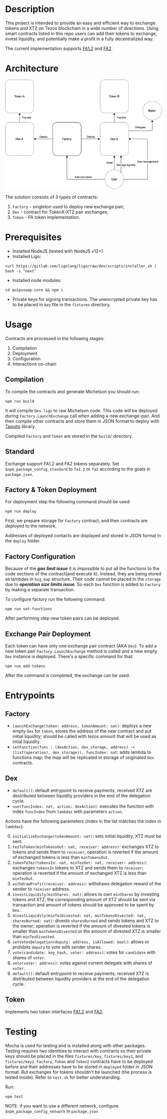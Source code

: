 # Description

This project is intended to provide an easy and efficient way to exchange tokens and XTZ on Tezos blockchain in a wide number of directions. Using smart contracts listed in this repo users can add their tokens
to exchange, invest liquidity, and potentially make a profit in a fully decentralized way.

The current implementation supports [FA1.2](https://gitlab.com/tzip/tzip/-/blob/master/proposals/tzip-7/tzip-7.md) and [FA2](https://gitlab.com/tzip/tzip/-/blob/master/proposals/tzip-7/tzip-12.md).

# Architecture

![Architecture](Architecture.png)

The solution consists of 3 types of contracts:

1. `Factory` - singleton used to deploy new exchange pair;
2. `Dex` - contract for TokenX-XTZ pair exchanges;
3. `Token` - FA token implementation.

# Prerequisites

- Installed NodeJS (tested with NodeJS v12+)
- Installed Ligo:

```
curl https://gitlab.com/ligolang/ligo/raw/dev/scripts/installer.sh | bash -s "next"
```

- Installed node modules:

```
cd quipuswap-core && npm i
```

- Private keys for signing transactions. The unencrypted private key has to be placed in `key` file in the `fixtures` directory.

# Usage

Contracts are processed in the following stages:

1. Compilation
2. Deployment
3. Configuration
4. Interactions on-chain

## Compilation

To compile the contracts and generate Michelson you should run:

```
npm run build
```

It will compile `Dex.ligo` to raw Michelson code. This code will be deployed during `Factory.LaunchExchange` call when adding a new exchange-pair. And then compile other contracts and store them in JSON format to deploy with [Taquito](https://tezostaquito.io/) library.

Сompiled `Factory` and `Token` are stored in the `build/` directory.

## Standard

Exchange support FA1.2 and FA2 tokens separately. Set `$npm_package_config_standard` to `fa1.2` or `fa2` according to the goals in `package.json`.

## Factory & Token Deployment

For deployment step the following command should be used:

```
npm run deploy
```

First, we prepare storage for `Factory` contract, and then contracts are deployed to the network.

Addresses of deployed contacts are displayed and stored in JSON format in the `deploy` folder.

## Factory Configuration

Because of the **_gas limit issue_** it is impossible to put all the functions to the code sections of the contract(and execute it). Instead, they are being stored as lambdas in `big_map` structure. Their code cannot be placed in the `storage` due to **_operation size limits issue_**. So each `Dex` function is added to `Factory` by making a separate transaction.

To configure factory run the following command:

```
npm run set-functions
```

After performing step new token pairs can be deployed.

## Exchange Pair Deployment

Each token can have only one exchange pair contract (AKA `Dex`). To add a new token pair `Factory.LaunchExchange` method is called and a new empty `Dex` instance is deployed. There's a specific command for that:

```
npm run add-tokens
```

After the command is completed, the exchange can be used.

# Entrypoints

## Factory

- `launchExchange(token: address, tokenAmount: nat)`: deploys a new empty `Dex` for `token`, stores the address of the new contract and put initial liquidity; should be called with tezos amount that will be used as intial liquidity.
- `setFunction(func : (dexAction, dex_storage, address) -> (list(operation), dex_storage)), funcIndex: nat`: adds lambda to functions map; the map will be replicated in storage of originated `Dex` contracts.

## Dex

- `default()`: default entrypoint to receive payments; received XTZ are destributed between liquidity providers in the end of the delegation cycle.
- `use(funcIndex: nat, action: dexAction)`: executes the function with index `funcIndex` from `lambdas` with parameters `action`.

Actions have the following parameters (index in the list matches the index in `lambdas`):

0. `initializeExchange(tokenAmount: nat)`: sets initial liquidity, XTZ must be sent.
1. `tezToToken(minTokensOut: nat, receiver: address)`: exchanges XTZ to tokens and sends them to `receiver`; operation is reverted if the amount of exchanged tokens is less than `minTokensOut`.
2. `tokenToTez(tokensIn: nat, minTezOut: nat, receiver: address)`: exchanges `tokensIn` tokens to XTZ and sends them to `receiver`; operation is reverted if the amount of exchanged XTZ is less than `minTezOut`.
3. `withdrawProfit(receiver: address)`: withdraws delegation reward of the sender to `receiver` address.
4. `investLiquidity(minShares: nat)`: allows to own `minShares` by investing tokens and XTZ; the corresponding amount of XTZ should be sent via transaction and amount of tokens should be approved to be spent by `Dex`.
5. `divestLiquidity(minTezDivested: nat, minTokensDivested: nat, sharesBurned: nat)`: divests `sharesBurned` and sends tokens and XTZ to the owner; operation is reverted if the amount of divested tokens is smaller than `minTokensDivested` or the amount of divested XTZ is smaller than `minTezDivested`.
6. `setVotesDelegation(deputy: address, isAllowed: bool)`: allows or prohibits `deputy` to vote with sender shares.
7. `vote(candidate: key_hash, voter: address)`: votes for `candidate` with shares of `voter`.
8. `veto(voter: address)`: votes against current delegate with shares of `voter`.
9. `default()`: default entrypoint to receive payments; received XTZ is distributed between liquidity providers at the end of the delegation cycle.

## Token

Implements two token interfaces [FA1.2](https://gitlab.com/tzip/tzip/-/blob/master/proposals/tzip-7/tzip-7.md) and [FA2](https://gitlab.com/tzip/tzip/-/blob/master/proposals/tzip-7/tzip-12.md).

# Testing

Mocha is used for testing and is installed along with other packages. Testing requires two identities to interact with contracts so their private keys should be placed in the files `fixtures/key`, `fixtures/key1`, and `fixtures/key2`. `Factory`, `Token` and `Token2` contracts have to be deployed before and their addresses have to be stored in `deployed` folder in JSON format. But exchanges for tokens shouldn't be launched (the process is tested inside). Refer to `test.sh` for better understanding.

Run:

```
npm test
```

NOTE: if you want to use a different network, configure `$npm_package_config_network` in `package.json`
